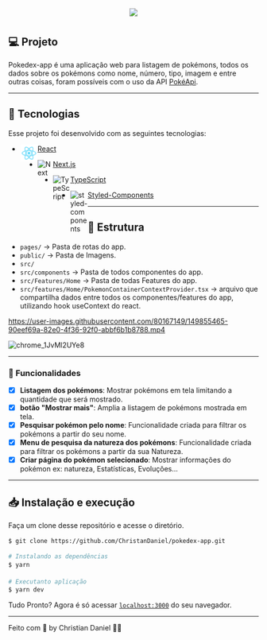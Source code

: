 <h1 align="center">
  <img src="https://user-images.githubusercontent.com/80167149/132560979-fded8847-3b29-462e-a376-dc6d0df4d739.png" />
</h1>

## 💻 Projeto
Pokedex-app é uma aplicação web para listagem de pokémons, todos os dados sobre os pokémons como nome, número, tipo, imagem e entre outras coisas, foram possíveis com o uso da API [PokéApi](https://pokeapi.co/).

---

## 🚀 Tecnologias

Esse projeto foi desenvolvido com as seguintes tecnologias:
- [React](https://reactjs.org) <img align='left' alt='React' width='35px' src="https://raw.githubusercontent.com/github/explore/80688e429a7d4ef2fca1e82350fe8e3517d3494d/topics/react/react.png"/>

- [Next.js](https://nextjs.org/) <img align='left' alt='Next' width='31px' src="https://assets.vercel.com/image/upload/v1607554385/repositories/next-js/next-logo.png"/>

- [TypeScript](https://www.typescriptlang.org/) <img align='left' alt='TypeScript' width='35px' src="https://img.icons8.com/color/48/000000/typescript.png"/>

- [Styled-Components](https://styled-components.com/) <img align='left' alt="styled-components" width='35px' src="https://raw.githubusercontent.com/styled-components/brand/master/styled-components.png" />

---

## 📂 Estrutura

- `pages/` -> Pasta de rotas do app.
- `public/` -> Pasta de Imagens.
- `src/` 
- `src/components` -> Pasta de todos componentes do app.
- `src/Features/Home` -> Pasta de todas Features do app.
- `src/features/Home/PokemonContainerContextProvider.tsx` -> arquivo que compartilha dados entre todos os componentes/features do app, utilizando hook useContext do react.


https://user-images.githubusercontent.com/80167149/149855465-90eef69a-82e0-4f36-92f0-abbf6b1b8788.mp4


![chrome_1JvMl2UYe8](https://user-images.githubusercontent.com/80167149/149855376-33ed0e98-c245-48af-beb0-82ad7ad2c8d8.png)

---

### 🔗 Funcionalidades

- [x] **Listagem dos pokémons**: Mostrar pokémons em tela limitando a quantidade que será mostrado.
- [x] **botão "Mostrar mais"**: Amplia a listagem de pokémons mostrada em tela.
- [x] **Pesquisar pokémon pelo nome**: Funcionalidade criada para filtrar os pokémons a partir do seu nome.
- [x] **Menu de pesquisa da natureza dos pokémons**: Funcionalidade criada para filtrar os pokémons a partir da sua Natureza.
- [x] **Criar página do pokémon selecionado**: Mostrar informações do pokémon ex: natureza, Estatísticas, Evoluções...

---

## 📥 Instalação e execução

Faça um clone desse repositório e acesse o diretório.

```bash
$ git clone https://github.com/ChristanDaniel/pokedex-app.git
```
```bash
# Instalando as dependências
$ yarn

# Executanto aplicação
$ yarn dev

```
Tudo Pronto? Agora é só acessar [`localhost:3000`](http://localhost:3000) do seu navegador.


---
Feito com 🧡 by Christian Daniel 👋🏻
